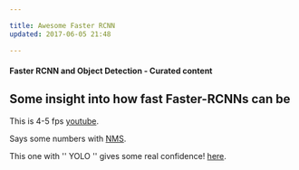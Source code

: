 ```yaml
---

title: Awesome Faster RCNN
updated: 2017-06-05 21:48

---
```

#### Faster RCNN and Object Detection - Curated content
## Some insight into how fast Faster-RCNNs can be

<div class="divider"></div>

This is 4-5 fps [youtube](https://www.youtube.com/watch?v=0TWvtjLPwNc).

<div class="divider"></div>

Says some numbers with [NMS](https://github.com/rbgirshick/fast-rcnn/issues/40).

<div class="divider"></div>

This one with '' YOLO  '' gives some real confidence! [here](https://www.youtube.com/watch?v=8QL69cAj2kU).

<div class="divider"></div>
